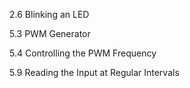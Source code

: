 2.6 Blinking an LED
    
    
    
5.3 PWM Generator




5.4 Controlling the PWM Frequency



5.9 Reading the Input at Regular Intervals
